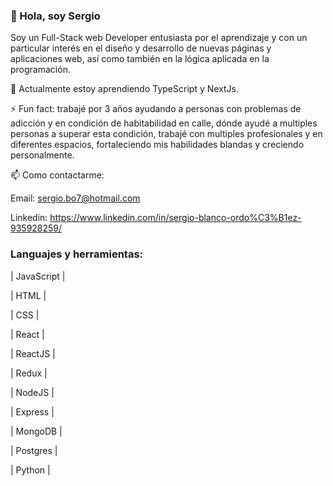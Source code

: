 ### 👋 Hola, soy Sergio 
Soy un Full-Stack web Developer entusiasta por el aprendizaje y con un particular interés en el diseño y desarrollo de nuevas páginas y aplicaciones web, así como también en la lógica aplicada en la programación.

🌱 Actualmente estoy aprendiendo TypeScript y NextJs.

⚡ Fun fact: trabajé por 3 años ayudando a personas con problemas de adicción y en condición de habitabilidad en calle, dónde ayudé a multiples personas a superar esta condición, trabajé con multiples profesionales y en diferentes espacios, fortaleciendo mis habilidades blandas y creciendo personalmente.

📫 Como contactarme:

Email: sergio.bo7@hotmail.com

Linkedin: https://www.linkedin.com/in/sergio-blanco-ordo%C3%B1ez-935928259/



### Languajes y herramientas:
    
| JavaScript | 

| HTML | 

| CSS |

| React | 

| ReactJS | 

| Redux | 

| NodeJS |

| Express | 

| MongoDB |

| Postgres | 

| Python |
   

  

<!--
**Serblaor/Serblaor** is a ✨ _special_ ✨ repository because its `README.md` (this file) appears on your GitHub profile.

Here are some ideas to get you started:

- 🔭 I’m currently working on ...
- 🌱 I’m currently learning ...
- 👯 I’m looking to collaborate on ...
- 🤔 I’m looking for help with ...
- 💬 Ask me about ...
- 📫 How to reach me: ...
- 😄 Pronouns: ...
- ⚡ Fun fact: ...
-->
